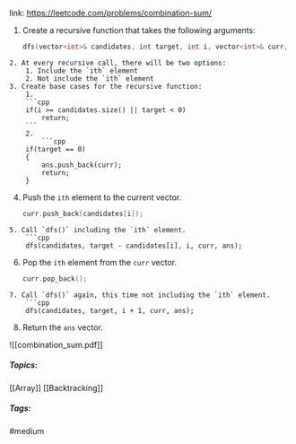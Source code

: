 link: https://leetcode.com/problems/combination-sum/

1. Create a recursive function that takes the following arguments:
	```cpp
	dfs(vector<int>& candidates, int target, int i, vector<int>& curr, vector<vector<int>>& ans)
```
2. At every recursive call, there will be two options: 
	1. Include the `ith` element
	2. Not include the `ith` element
3. Create base cases for the recursive function:
	1. 
	```cpp
	if(i >= candidates.size() || target < 0)
		return;
	```
	2. 
		```cpp
	if(target == 0)
	{
		ans.push_back(curr);
		return;
	}
```
4. Push the `ith` element to the current vector.
	```cpp
	curr.push_back(candidates[i]);
```
5. Call `dfs()` including the `ith` element.
	```cpp
	dfs(candidates, target - candidates[i], i, curr, ans);
```
6. Pop the `ith` element from the `curr` vector.
	```cpp
	curr.pop_back();
```
7. Call `dfs()` again, this time not including the `ith` element.
	```cpp
	dfs(candidates, target, i + 1, curr, ans);
```
8. Return the `ans` vector. 

![[combination_sum.pdf]]


##### Topics:
[[Array]] [[Backtracking]]

##### Tags:
#medium 